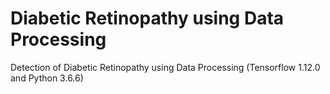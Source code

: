 # Diabetic Retinopathy using Data Processing
Detection of Diabetic Retinopathy using Data Processing (Tensorflow 1.12.0 and Python 3.6.6)
